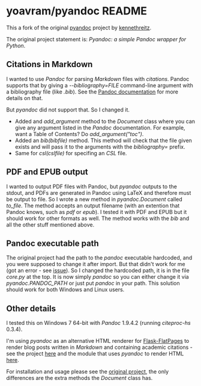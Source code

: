 # yoavram/pyandoc README

This a fork of the original [pyandoc](https://github.com/kennethreitz/pyandoc) project by [kennethreitz](https://github.com/kennethreitz).

The original project statement is: *Pyandoc: a simple Pandoc wrapper for Python*.

## Citations in Markdown

I wanted to use *Pandoc* for parsing *Markdown* files with *citations*.
Pandoc supports that by giving a *--bibliography=FILE* command-line argument with a bibliography file (like *.bib*).
See the [Pandoc documentation](http://johnmacfarlane.net/pandoc/README.html#citations) for more details on that.

But *pyandoc* did not support that. So I changed it.

  - Added and *add_argument* method to the *Document* class where you can give any argument listed in the *Pandoc* documentation.
  For example, want a Table of Contents? Do *add_argument("toc")*. 
  - Added an *bib(bibfile)* method. This method will check that the file given exists and will pass it to the arguments with the *bibliography=* prefix.
  - Same for *csl(cslfile)* for specifing an *CSL* file.

## PDF and EPUB output

I wanted to output PDF files with Pandoc, but *pyandoc* outputs to the stdout, 
and PDFs are generated in Pandoc using LaTeX and therefore must be output to file.
So I wrote a new method in *pyandoc.Document* called *to_file*. 
The method accepts an output filename (with an extention that Pandoc knows, such as *pdf* or *epub*).
I tested it with PDF and EPUB but it should work for other formats as well. The method works with the
*bib* and all the other stuff mentioned above.

## Pandoc executable path

The original project had the path to the *pandoc* executable hardcoded, and you were supposed to change it after import.
But that didn't work for me (got an error - see [issue](https://github.com/kennethreitz/pyandoc/issues/5)).
So I changed the hardcoded path, it is in the file *core.py* at the top. 
It is now simply *pandoc* so you can either change it via *pyandoc.PANDOC_PATH* or just
put *pandoc* in your path. This solution should work for both Windows and Linux users.


## Other details

I tested this on Windows 7 64-bit with *Pandoc* 1.9.4.2 (running *citeproc-hs* 0.3.4).

I'm using *pyandoc* as an alternative HTML renderer for [Flask-FlatPages](http://packages.python.org/Flask-FlatPages/#flask_flatpages) 
to render blog posts written in *Markdown* and containing academic citations - see the project [here](https://github.com/yoavram/yoavram.github.com/tree/source) and the module that uses *pyandoc* to render HTML [here](https://github.com/yoavram/yoavram.github.com/blob/source/renderers.py).

For installation and usage please see the [original project](https://github.com/kennethreitz/pyandoc),
the only differences are the extra methods the *Document* class has.
